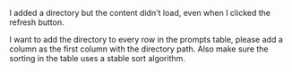 I added a directory but the content didn't load, even when I clicked the refresh button.

I want to add the directory to every row in the prompts table, please add a
column as the first column with the directory path. Also make sure the
sorting in the table uses a stable sort algorithm.
